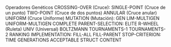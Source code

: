 Operadores Genéticos
CROSSING-OVER (Cruce):
    SINGLE-POINT (Cruce de un punto)
    TWO-POINT (Cruce de dos puntos)
    ANNULAR (Cruce anular)
    UNIFORM (Cruce Uniforme)
MUTATION (Mutación):
    GEN
    LIM-MULTIGEN
    UNIFORM-MULTIGEN
    COMPLETE
PARENT-SELECTION:
    ELITE
    R-WHEEL (Ruleta)
    UNIV (Universal)
    BOLTZMANN
    TOURNAMENTS-1
    TOURNAMENTS-2
    RANKING
IMPLEMENTATION:
    FILL-ALL
    FILL-PARENT
STOP-CRITERION:
    TIME
    GENERATIONS
    ACCEPTABLE
    STRUCT
    CONTENT